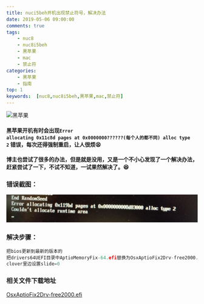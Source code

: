 ```yaml
---
title: nuci5beh开机出现禁止符号，解决办法
date: 2019-05-06 09:00:00
comments: true
tags:
    - nuc8
    - nuc8i5beh
    - 黑苹果
    - mac
    - 禁止符
categories:
	- 黑苹果
	- 指南
top: 1
keywords:  [nuc8,nuc8i5beh,黑苹果,mac,禁止符]
---
```


![黑苹果](https://pic.rmb.bdstatic.com/2d0fae09224780bdb81d9341ea5a8bb2.jpeg)

<!-- more -->

#### 黑苹果开机有时会出现<code>Error allocating 0x11c8d pages at 0x0000000??????(每个人的都不同) alloc type 2</code> 错误，每次还得强制重启，让人很烦😫

#### 博主也尝试了很多的办法，但是就是没用，又是一个不小心发现了一个解决办法，赶紧尝试了一下，不试不知道，一试果然解决了。😆



### 错误截图：

![禁止符错误](../images/mac/jjfcw.jpg)



### 解决步骤：

```c
把bios更新到最新的版本的
把drivers64UEFI目录中AptioMemoryFix-64.efi替换为OsxAptioFix2Drv-free2000.efi
clover里边设置slide=0
```

### 相关文件下载地址

[OsxAptioFix2Drv-free2000.efi](http://www.mediafire.com/file/aks1kkyj6l1xf9n/OsxAptioFix2Drv-free2000.efi.zip)

